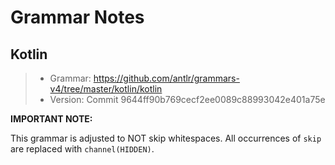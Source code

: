 # Grammar Notes

## Kotlin
> * Grammar: https://github.com/antlr/grammars-v4/tree/master/kotlin/kotlin
> * Version: Commit 9644ff90b769cecf2ee0089c88993042e401a75e

**IMPORTANT NOTE:** 

This grammar is adjusted to NOT skip whitespaces.
All occurrences of `skip` are replaced with `channel(HIDDEN)`.

